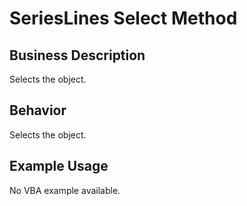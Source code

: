 # SeriesLines Select Method

## Business Description
Selects the object.

## Behavior
Selects the object.

## Example Usage
No VBA example available.